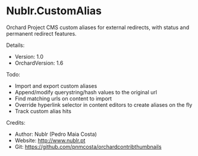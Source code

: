 Nublr.CustomAlias
===================

Orchard Project CMS custom aliases for external redirects, with status and permanent redirect features.

Details:
- Version: 1.0
- OrchardVersion: 1.6

Todo:
- Import and export custom aliases
- Append/modify querystring/hash values to the original url
- Find matching urls on content to import 
- Override hyperlink selector in content editors to create aliases on the fly
- Track custom alias hits

Credits:
- Author: Nublr (Pedro Maia Costa)
- Website: http://www.nublr.pt
- Git: https://github.com/pnmcosta/orchardcontribthumbnails
